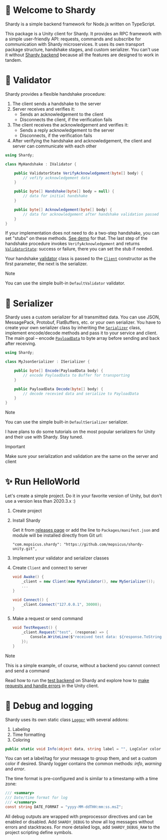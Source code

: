 # 🙌 Welcome to Shardy

Shardy is a simple backend framework for Node.js written on TypeScript.

This package is a Unity client for Shardy. It provides an RPC framework with a simple user-friendly API: requests, commands and subscribe for communication with Shardy microservices. It uses its own transport package structure, handshake stages, and custom serializer. You can't use it without [Shardy backend](https://github.com/mopsicus/shardy) because all the features are designed to work in tandem.

# 🪪 Validator

Shardy provides a flexible handshake procedure: 

1. The client sends a handshake to the server
2. Server receives and verifies it:
    - Sends an acknowledgement to the client
    - Disconnects the client, if the verification fails
3.  The client receives the acknowledgement and verifies it:
    - Sends a reply acknowledgement to the server
    - Disconnects, if the verification fails
4. After verifying the handshake and acknowledgement, the client and server can communicate with each other

```csharp
using Shardy;

class MyHandshake : IValidator {

    public ValidatorState VerifyAcknowledgement(byte[] body) {
        // vefify acknowledgement data
    }

    public byte[] Handshake(byte[] body = null) {
        // data for initial handshake
    }

    public byte[] Acknowledgement(byte[] body) {
        // data for acknowledgement after handshake validation passed
    }
}
```

If your implementation does not need to do a two-step handshake, you can set "stubs" on these methods. [See demo](../Samples/Demo/) for that. The last step of the handshake procedure invokes `VerifyAcknowledgement` and returns [`ValidatorState`](./reference.md#validatorstate): success or failure, there you can set the stub if needed.

Your handshake [validator](./reference.md#-ivalidator) class is passed to the [`Client`](./reference.md#-client) constructor as the first parameter, the next is the serializer.

> [!NOTE]
> You can use the simple built-in `DefaultValidator` validator.

# 🧱 Serializer

Shardy uses a custom serializer for all transmitted data. You can use JSON, MessagePack, Protobuf, FlatBuffers, etc. or your own serializer. You have to create your own serializer class by inheriting the [`Serializer`](./reference.md#-iserializer) class, implement encode/decode methods and pass it to your service and client. The main goal – encode [`PayloadData`](./reference.md#payloaddata) to byte array before sending and back after receiving.

```csharp
using Shardy;

class MyJsonSerializer : ISerializer {

    public byte[] Encode(PayloadData body) {
        // encode PayloadData to Buffer for transporting
    }

    public PayloadData Decode(byte[] body) {
        // decode recevied data and serialize to PayloadData
    }
}
```

> [!NOTE]
> You can use the simple built-in `DefaultSerializer` serializer.

I have plans to do some tutorials on the most popular serializers for Unity and their use with Shardy. Stay tuned.

> [!IMPORTANT] 
> Make sure your serialization and validation are the same on the server and client

# ✨ Run HelloWorld

Let's create a simple project. Do it in your favorite version of Unity, but don't use a version less than 2020.3.x :)

1. Create project
2. Install Shardy

    Get it from [releases page](https://github.com/mopsicus/shardy-unity/releases) or add the line to `Packages/manifest.json` and module will be installed directly from Git url:

    ```
    "com.mopsicus.shardy": "https://github.com/mopsicus/shardy-unity.git",
    ```

3. Implement your validator and serializer classes
4. Create `Client` and connect to server
    ```csharp
    void Awake() {
        _client = new Client(new MyValidator(), new MySerializer());
        ...
    }

    void Connect() {
        _client.Connect("127.0.0.1", 30000);
    }
    ```

5. Make a request or send command
    ```csharp
    void TestRequest() {
        _client.Request("test", (response) => {
            Console.WriteLine($"received test data: ${response.ToString()}");
        });
    }    
    ```

> [!NOTE] 
> This is a simple example, of course, without a backend you cannot connect and send a command

Read how to run the [test backend](https://github.com/mopsicus/shardy/blob/main/docs/service.md#-using-template) on Shardy and explore how to [make requests and handle errors](./using.md#️-make-request) in the Unity client.

# 📝 Debug and logging

Shardy uses its own static class [`Logger`](./reference.md#-logger) with several addons:

1. Labeling
2. Time formatting
3. Coloring

```csharp
public static void Info(object data, string label = "", LogColor color = LogColor.Default);
```

You can set a label/tag for your message to group them, and set a custom color if desired. Shardy logger contains the common methods: *info*, *warning* and *error*.

The time format is pre-configured and is similar to a timestamp with a time zone:

```csharp
/// <summary>
/// Date/time format for log
/// </summary>
const string DATE_FORMAT = "yyyy-MM-ddTHH:mm:ss.msZ";
```

All debug outputs are wrapped with preprocessor directives and can be enabled or disabled. Add `SHARDY_DEBUG` to show all log messages without errors and stacktraces. For more detailed logs, add `SHARDY_DEBUG_RAW` to the project scripting define symbols.